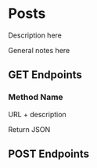 # Posts

Description here

General notes here

## GET Endpoints

### Method Name

URL + description

Return JSON
</br>


## POST Endpoints